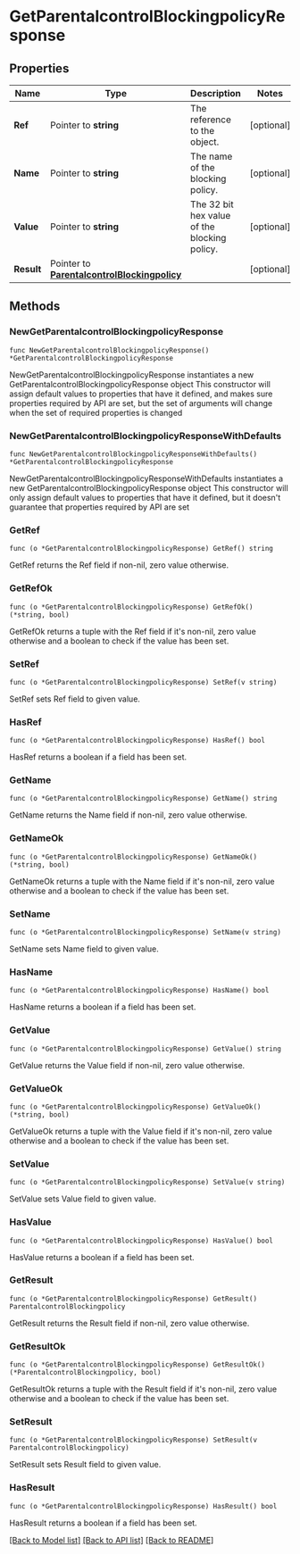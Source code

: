 # GetParentalcontrolBlockingpolicyResponse

## Properties

Name | Type | Description | Notes
------------ | ------------- | ------------- | -------------
**Ref** | Pointer to **string** | The reference to the object. | [optional] 
**Name** | Pointer to **string** | The name of the blocking policy. | [optional] 
**Value** | Pointer to **string** | The 32 bit hex value of the blocking policy. | [optional] 
**Result** | Pointer to [**ParentalcontrolBlockingpolicy**](ParentalcontrolBlockingpolicy.md) |  | [optional] 

## Methods

### NewGetParentalcontrolBlockingpolicyResponse

`func NewGetParentalcontrolBlockingpolicyResponse() *GetParentalcontrolBlockingpolicyResponse`

NewGetParentalcontrolBlockingpolicyResponse instantiates a new GetParentalcontrolBlockingpolicyResponse object
This constructor will assign default values to properties that have it defined,
and makes sure properties required by API are set, but the set of arguments
will change when the set of required properties is changed

### NewGetParentalcontrolBlockingpolicyResponseWithDefaults

`func NewGetParentalcontrolBlockingpolicyResponseWithDefaults() *GetParentalcontrolBlockingpolicyResponse`

NewGetParentalcontrolBlockingpolicyResponseWithDefaults instantiates a new GetParentalcontrolBlockingpolicyResponse object
This constructor will only assign default values to properties that have it defined,
but it doesn't guarantee that properties required by API are set

### GetRef

`func (o *GetParentalcontrolBlockingpolicyResponse) GetRef() string`

GetRef returns the Ref field if non-nil, zero value otherwise.

### GetRefOk

`func (o *GetParentalcontrolBlockingpolicyResponse) GetRefOk() (*string, bool)`

GetRefOk returns a tuple with the Ref field if it's non-nil, zero value otherwise
and a boolean to check if the value has been set.

### SetRef

`func (o *GetParentalcontrolBlockingpolicyResponse) SetRef(v string)`

SetRef sets Ref field to given value.

### HasRef

`func (o *GetParentalcontrolBlockingpolicyResponse) HasRef() bool`

HasRef returns a boolean if a field has been set.

### GetName

`func (o *GetParentalcontrolBlockingpolicyResponse) GetName() string`

GetName returns the Name field if non-nil, zero value otherwise.

### GetNameOk

`func (o *GetParentalcontrolBlockingpolicyResponse) GetNameOk() (*string, bool)`

GetNameOk returns a tuple with the Name field if it's non-nil, zero value otherwise
and a boolean to check if the value has been set.

### SetName

`func (o *GetParentalcontrolBlockingpolicyResponse) SetName(v string)`

SetName sets Name field to given value.

### HasName

`func (o *GetParentalcontrolBlockingpolicyResponse) HasName() bool`

HasName returns a boolean if a field has been set.

### GetValue

`func (o *GetParentalcontrolBlockingpolicyResponse) GetValue() string`

GetValue returns the Value field if non-nil, zero value otherwise.

### GetValueOk

`func (o *GetParentalcontrolBlockingpolicyResponse) GetValueOk() (*string, bool)`

GetValueOk returns a tuple with the Value field if it's non-nil, zero value otherwise
and a boolean to check if the value has been set.

### SetValue

`func (o *GetParentalcontrolBlockingpolicyResponse) SetValue(v string)`

SetValue sets Value field to given value.

### HasValue

`func (o *GetParentalcontrolBlockingpolicyResponse) HasValue() bool`

HasValue returns a boolean if a field has been set.

### GetResult

`func (o *GetParentalcontrolBlockingpolicyResponse) GetResult() ParentalcontrolBlockingpolicy`

GetResult returns the Result field if non-nil, zero value otherwise.

### GetResultOk

`func (o *GetParentalcontrolBlockingpolicyResponse) GetResultOk() (*ParentalcontrolBlockingpolicy, bool)`

GetResultOk returns a tuple with the Result field if it's non-nil, zero value otherwise
and a boolean to check if the value has been set.

### SetResult

`func (o *GetParentalcontrolBlockingpolicyResponse) SetResult(v ParentalcontrolBlockingpolicy)`

SetResult sets Result field to given value.

### HasResult

`func (o *GetParentalcontrolBlockingpolicyResponse) HasResult() bool`

HasResult returns a boolean if a field has been set.


[[Back to Model list]](../README.md#documentation-for-models) [[Back to API list]](../README.md#documentation-for-api-endpoints) [[Back to README]](../README.md)


